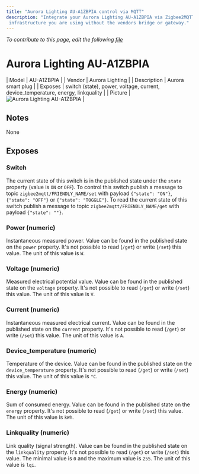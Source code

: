 ```yaml
---
title: "Aurora Lighting AU-A1ZBPIA control via MQTT"
description: "Integrate your Aurora Lighting AU-A1ZBPIA via Zigbee2MQTT with whatever smart home
 infrastructure you are using without the vendors bridge or gateway."
---
```


*To contribute to this page, edit the following
[file](https://github.com/Koenkk/zigbee2mqtt.io/blob/master/docs/devices/AU-A1ZBPIA.md)*

# Aurora Lighting AU-A1ZBPIA

| Model | AU-A1ZBPIA  |
| Vendor  | Aurora Lighting  |
| Description | Aurora smart plug |
| Exposes | switch (state), power, voltage, current, device_temperature, energy, linkquality |
| Picture | ![Aurora Lighting AU-A1ZBPIA](../images/devices/AU-A1ZBPIA.jpg) |

## Notes

None


## Exposes

### Switch 
The current state of this switch is in the published state under the `state` property (value is `ON` or `OFF`).
To control this switch publish a message to topic `zigbee2mqtt/FRIENDLY_NAME/set` with payload `{"state": "ON"}`, `{"state": "OFF"}` or `{"state": "TOGGLE"}`.
To read the current state of this switch publish a message to topic `zigbee2mqtt/FRIENDLY_NAME/get` with payload `{"state": ""}`.

### Power (numeric)
Instantaneous measured power.
Value can be found in the published state on the `power` property.
It's not possible to read (`/get`) or write (`/set`) this value.
The unit of this value is `W`.

### Voltage (numeric)
Measured electrical potential value.
Value can be found in the published state on the `voltage` property.
It's not possible to read (`/get`) or write (`/set`) this value.
The unit of this value is `V`.

### Current (numeric)
Instantaneous measured electrical current.
Value can be found in the published state on the `current` property.
It's not possible to read (`/get`) or write (`/set`) this value.
The unit of this value is `A`.

### Device_temperature (numeric)
Temperature of the device.
Value can be found in the published state on the `device_temperature` property.
It's not possible to read (`/get`) or write (`/set`) this value.
The unit of this value is `°C`.

### Energy (numeric)
Sum of consumed energy.
Value can be found in the published state on the `energy` property.
It's not possible to read (`/get`) or write (`/set`) this value.
The unit of this value is `kWh`.

### Linkquality (numeric)
Link quality (signal strength).
Value can be found in the published state on the `linkquality` property.
It's not possible to read (`/get`) or write (`/set`) this value.
The minimal value is `0` and the maximum value is `255`.
The unit of this value is `lqi`.

